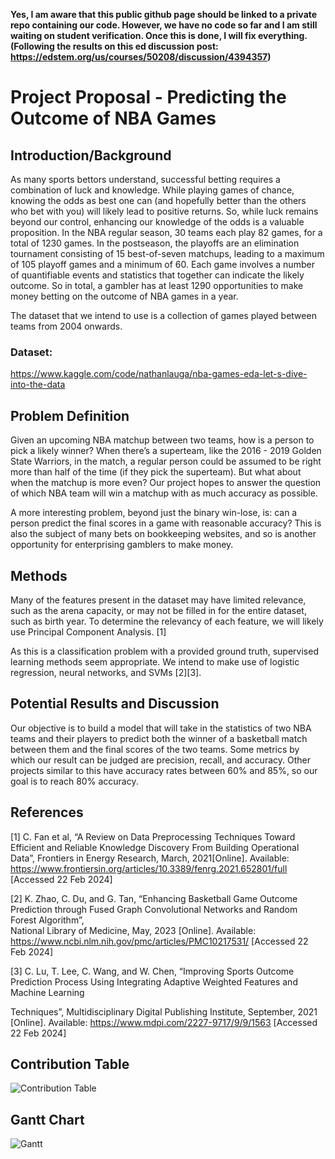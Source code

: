 
**Yes, I am aware that this public github page should be linked to a private repo containing our code. However, we have no code so far and I am still waiting on student verification. Once this is done, I will fix everything. (Following the results on this ed discussion post: https://edstem.org/us/courses/50208/discussion/4394357)**


# Project Proposal - Predicting the Outcome of NBA Games

## Introduction/Background

As many sports bettors understand, successful betting requires a combination of luck and knowledge. While playing games of chance, knowing the odds as best one can (and hopefully better than the others who bet with you) will likely lead to positive returns. So, while luck remains beyond our control, enhancing our knowledge of the odds is a valuable proposition. In the NBA regular season, 30 teams each play 82 games, for a total of 1230 games. In the postseason, the playoffs are an elimination tournament consisting of 15 best-of-seven matchups, leading to a maximum of 105 playoff games and a minimum of 60. Each game involves a number of quantifiable events and statistics that together can indicate the likely outcome. So in total, a gambler has at least 1290 opportunities to make money betting on the outcome of NBA games in a year. 

The dataset that we intend to use is a collection of games played between teams from 2004 onwards.


### Dataset:
https://www.kaggle.com/code/nathanlauga/nba-games-eda-let-s-dive-into-the-data


## Problem Definition

Given an upcoming NBA matchup between two teams, how is a person to pick a likely winner? When there’s a superteam, like the 2016 - 2019 Golden State Warriors, in the match, a regular person could be assumed to be right more than half of the time (if they pick the superteam). But what about when the matchup is more even? Our project hopes to answer the question of which NBA team will win a matchup with as much accuracy as possible.

A more interesting problem, beyond just the binary win-lose, is: can a person predict the final scores in a game with reasonable accuracy? This is also the subject of many bets on bookkeeping websites, and so is another opportunity for enterprising gamblers to make money.



## Methods

Many of the features present in the dataset may have limited relevance, such as the arena capacity, or may not be filled in for the entire dataset, such as birth year. To determine the relevancy of each feature, we will likely use Principal Component Analysis. [1]

As this is a classification problem with a provided ground truth, supervised learning methods seem appropriate. We intend to make use of logistic regression, neural networks, and SVMs [2][3].


## Potential Results and Discussion

Our objective is to build a model that will take in the statistics of two NBA teams and their players to predict both the winner of a basketball match between them and the final scores of the two teams. Some metrics by which our result can be judged are precision, recall, and accuracy. Other projects similar to this have accuracy rates between 60% and 85%, so our goal is to reach 80% accuracy. 

## References 

[1] C. Fan et al, “A Review on Data Preprocessing Techniques Toward Efficient and Reliable Knowledge Discovery From Building Operational Data”, Frontiers in    Energy Research, March, 2021[Online]. Available: https://www.frontiersin.org/articles/10.3389/fenrg.2021.652801/full [Accessed 22 Feb 2024]

[2] K. Zhao, C. Du, and G. Tan, “Enhancing Basketball Game Outcome Prediction through Fused Graph Convolutional Networks and Random Forest Algorithm”,  
  National Library of Medicine, May, 2023 [Online]. Available: https://www.ncbi.nlm.nih.gov/pmc/articles/PMC10217531/  [Accessed 22 Feb 2024]

[3] C. Lu, T. Lee, C. Wang, and W. Chen, “Improving Sports Outcome Prediction Process Using Integrating Adaptive Weighted Features and Machine Learning 

  Techniques”, Multidisciplinary Digital Publishing Institute, September, 2021 [Online]. Available: https://www.mdpi.com/2227-9717/9/9/1563 [Accessed 22 Feb
  2024]


## Contribution Table

![Contribution Table](https://github.gatech.edu/rdang31/NBA-Predictor-GithubPage/blob/main/assets/images/contribution_table.png)

## Gantt Chart
![Gantt](https://github.gatech.edu/rdang31/NBA-Predictor-GithubPage/blob/main/assets/images/Gantt.png)






